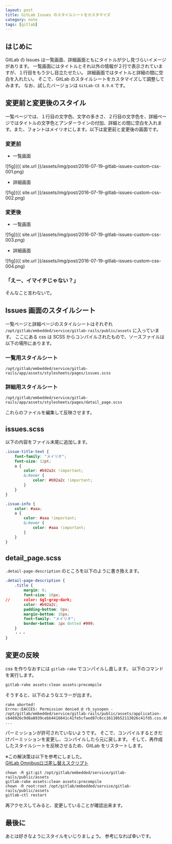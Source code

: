 ```yaml
---
layout: post
title: GitLab Issues のスタイルシートをカスタマイズ
category: note
tags: [gitlab]
---
```


## はじめに

GitLab の Issues は一覧画面、詳細画面ともにタイトルが少し見づらいイメージがあります。
一覧画面にはタイトルとそれ以外の情報が２行で表示されていますが、１行目をもう少し目立たせたい。
詳細画面ではタイトルと詳細の間に空白を入れたい。
そこで、GitLab のスタイルシートをカスタマイズして調整してみます。
なお、試したバージョンは `GitLab-CE 8.9.6` です。

## 変更前と変更後のスタイル

一覧ページでは、１行目の文字色、文字の多きさ、２行目の文字色を、詳細ページではタイトルの文字色とアンダーラインの付加、詳細との間に空白を入れます。また、フォントはメイリオにします。以下は変更前と変更後の画面です。

### 変更前

* 一覧画面

![fig]({{ site.url }}/assets/img/post/2016-07-19-gitlab-issues-custom-css-001.png)

* 詳細画面

![fig]({{ site.url }}/assets/img/post/2016-07-19-gitlab-issues-custom-css-002.png)

### 変更後

* 一覧画面

![fig]({{ site.url }}/assets/img/post/2016-07-19-gitlab-issues-custom-css-003.png)

* 詳細画面

![fig]({{ site.url }}/assets/img/post/2016-07-19-gitlab-issues-custom-css-004.png)

### 「えー、イマイチじゃない？」
そんなこと言わないで。

## Issues 画面のスタイルシート

一覧ページと詳細ページのスタイルシートはそれぞれ `/opt/gitlab/embedded/service/gitlab-rails/public/assets` に入っています。
ここにある css は SCSS からコンパイルされたもので、ソースファイルは以下の場所にあります。

### 一覧用スタイルシート

	/opt/gitlab/embedded/service/gitlab-rails/app/assets/stylesheets/pages/issues.scss

### 詳細用スタイルシート

	/opt/gitlab/embedded/service/gitlab-rails/app/assets/stylesheets/pages/detail_page.scss

これらのファイルを編集して反映させます。

## issues.scss

以下の内容をファイル末尾に追加します。

```css
.issue-title-text {
    font-family: "メイリオ";
    font-size: 12pt;
    a {
        color: #b92a2c !important;
        &:hover {
            color: #b92a2c !important;
        }
    }
}

.issue-info {
    color: #aaa;
    a {
        color: #aaa !important;
        &:hover {
            color: #aaa !important;
        }
    }
}
```

## detail_page.scss

`.detail-page-description` のところを以下のように書き換えます。

```css
.detail-page-description {
    .title {
        margin: 0;
        font-size: 16px;
//      color: $gl-gray-dark;
        color: #b92a2c;
        padding-bottom: 8px;
        margin-bottom: 16px;
        font-family: "メイリオ";
        border-bottom: 1px dotted #999;
    }
    ・・・
}
```


## 変更の反映

css を作りなおすには `gitlab-rake` でコンパイルし直します。
以下のコマンドを実行します。

```
gitlab-rake assets:clean assets:precompile
```

そうすると、以下のようなエラーが出ます。

```
rake aborted!
Errno::EACCES: Permission denied @ rb_sysopen - /opt/gitlab/embedded/service/gitlab-rails/public/assets/application-c648926c9d8a8939cebb4416841c41fe5cfaed87c8cc16110b52113026c41fd5.css.66282720.7223.147474
...
```

パーミッションが許可されていないようです。
そこで、コンパイルするときだけパーミッションを変更し、コンパイルしたら元に戻します。
そして、再作成したスタイルシートを反映させるため、GitLab をリスタートします。

※この解決策は以下を参考にしました。  
[GitLab Omnibusロゴ差し替えスクリプト](http://qiita.com/hiconyan/items/7c5cdc6965c7eb44f1b5)

```
chown -R git:git /opt/gitlab/embedded/service/gitlab-rails/public/assets
gitlab-rake assets:clean assets:precompile
chown -R root:root /opt/gitlab/embedded/service/gitlab-rails/public/assets
gitlab-ctl restart
```

再アクセスしてみると、変更していることが確認出来ます。

## 最後に

あとは好きなようにスタイルをいじりましょう。
参考になれば幸いです。
